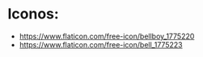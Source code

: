 # Iconos:
- https://www.flaticon.com/free-icon/bellboy_1775220
- https://www.flaticon.com/free-icon/bell_1775223
